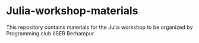 # Julia-workshop-materials
This repository contains materials for the Julia workshop to be organized by Programming club IISER Berhampur 
